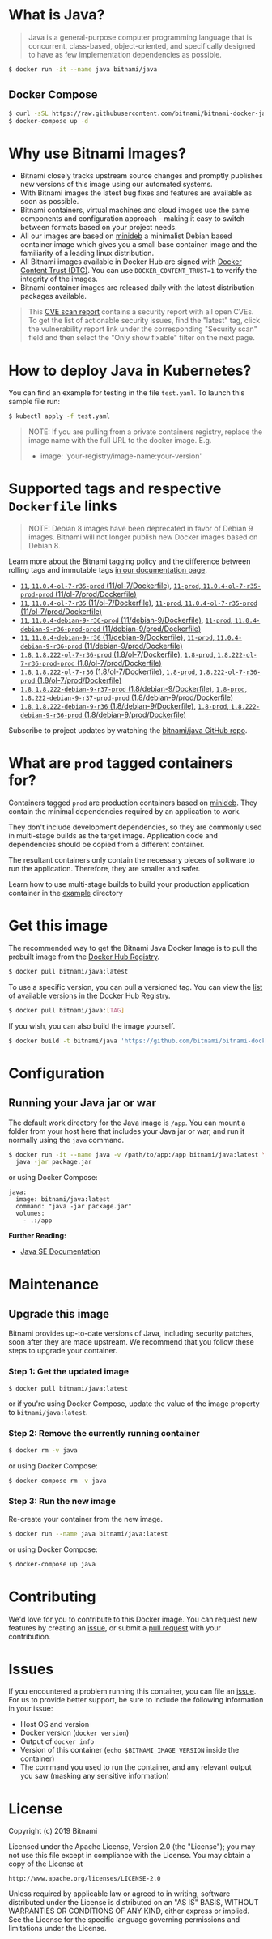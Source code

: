# What is Java?

> Java is a general-purpose computer programming language that is concurrent, class-based, object-oriented, and specifically designed to have as few implementation dependencies as possible.

```bash
$ docker run -it --name java bitnami/java
```

## Docker Compose

```bash
$ curl -sSL https://raw.githubusercontent.com/bitnami/bitnami-docker-java/master/docker-compose.yml > docker-compose.yml
$ docker-compose up -d
```

# Why use Bitnami Images?

* Bitnami closely tracks upstream source changes and promptly publishes new versions of this image using our automated systems.
* With Bitnami images the latest bug fixes and features are available as soon as possible.
* Bitnami containers, virtual machines and cloud images use the same components and configuration approach - making it easy to switch between formats based on your project needs.
* All our images are based on [minideb](https://github.com/bitnami/minideb) a minimalist Debian based container image which gives you a small base container image and the familiarity of a leading linux distribution.
* All Bitnami images available in Docker Hub are signed with [Docker Content Trust (DTC)](https://docs.docker.com/engine/security/trust/content_trust/). You can use `DOCKER_CONTENT_TRUST=1` to verify the integrity of the images.
* Bitnami container images are released daily with the latest distribution packages available.


> This [CVE scan report](https://quay.io/repository/bitnami/java?tab=tags) contains a security report with all open CVEs. To get the list of actionable security issues, find the "latest" tag, click the vulnerability report link under the corresponding "Security scan" field and then select the "Only show fixable" filter on the next page.

# How to deploy Java in Kubernetes?

You can find an example for testing in the file `test.yaml`. To launch this sample file run:

```bash
$ kubectl apply -f test.yaml
```

> NOTE: If you are pulling from a private containers registry, replace the image name with the full URL to the docker image. E.g.
>
> - image: 'your-registry/image-name:your-version'

# Supported tags and respective `Dockerfile` links

> NOTE: Debian 8 images have been deprecated in favor of Debian 9 images. Bitnami will not longer publish new Docker images based on Debian 8.

Learn more about the Bitnami tagging policy and the difference between rolling tags and immutable tags [in our documentation page](https://docs.bitnami.com/containers/how-to/understand-rolling-tags-containers/).


- [`11`, `11.0.4-ol-7-r35-prod` (11/ol-7/Dockerfile)](https://github.com/bitnami/bitnami-docker-java/blob/11.0.4-ol-7-r35-prod/11/ol-7/Dockerfile), [`11-prod`, `11.0.4-ol-7-r35-prod-prod` (11/ol-7/prod/Dockerfile)](https://github.com/bitnami/bitnami-docker-java/blob/11.0.4-ol-7-r35-prod/11/ol-7/prod/Dockerfile)
- [`11`, `11.0.4-ol-7-r35` (11/ol-7/Dockerfile)](https://github.com/bitnami/bitnami-docker-java/blob/11.0.4-ol-7-r35/11/ol-7/Dockerfile), [`11-prod`, `11.0.4-ol-7-r35-prod` (11/ol-7/prod/Dockerfile)](https://github.com/bitnami/bitnami-docker-java/blob/11.0.4-ol-7-r35/11/ol-7/prod/Dockerfile)
- [`11`, `11.0.4-debian-9-r36-prod` (11/debian-9/Dockerfile)](https://github.com/bitnami/bitnami-docker-java/blob/11.0.4-debian-9-r36-prod/11/debian-9/Dockerfile), [`11-prod`, `11.0.4-debian-9-r36-prod-prod` (11/debian-9/prod/Dockerfile)](https://github.com/bitnami/bitnami-docker-java/blob/11.0.4-debian-9-r36-prod/11/debian-9/prod/Dockerfile)
- [`11`, `11.0.4-debian-9-r36` (11/debian-9/Dockerfile)](https://github.com/bitnami/bitnami-docker-java/blob/11.0.4-debian-9-r36/11/debian-9/Dockerfile), [`11-prod`, `11.0.4-debian-9-r36-prod` (11/debian-9/prod/Dockerfile)](https://github.com/bitnami/bitnami-docker-java/blob/11.0.4-debian-9-r36/11/debian-9/prod/Dockerfile)
- [`1.8`, `1.8.222-ol-7-r36-prod` (1.8/ol-7/Dockerfile)](https://github.com/bitnami/bitnami-docker-java/blob/1.8.222-ol-7-r36-prod/1.8/ol-7/Dockerfile), [`1.8-prod`, `1.8.222-ol-7-r36-prod-prod` (1.8/ol-7/prod/Dockerfile)](https://github.com/bitnami/bitnami-docker-java/blob/1.8.222-ol-7-r36-prod/1.8/ol-7/prod/Dockerfile)
- [`1.8`, `1.8.222-ol-7-r36` (1.8/ol-7/Dockerfile)](https://github.com/bitnami/bitnami-docker-java/blob/1.8.222-ol-7-r36/1.8/ol-7/Dockerfile), [`1.8-prod`, `1.8.222-ol-7-r36-prod` (1.8/ol-7/prod/Dockerfile)](https://github.com/bitnami/bitnami-docker-java/blob/1.8.222-ol-7-r36/1.8/ol-7/prod/Dockerfile)
- [`1.8`, `1.8.222-debian-9-r37-prod` (1.8/debian-9/Dockerfile)](https://github.com/bitnami/bitnami-docker-java/blob/1.8.222-debian-9-r37-prod/1.8/debian-9/Dockerfile), [`1.8-prod`, `1.8.222-debian-9-r37-prod-prod` (1.8/debian-9/prod/Dockerfile)](https://github.com/bitnami/bitnami-docker-java/blob/1.8.222-debian-9-r37-prod/1.8/debian-9/prod/Dockerfile)
- [`1.8`, `1.8.222-debian-9-r36` (1.8/debian-9/Dockerfile)](https://github.com/bitnami/bitnami-docker-java/blob/1.8.222-debian-9-r36/1.8/debian-9/Dockerfile), [`1.8-prod`, `1.8.222-debian-9-r36-prod` (1.8/debian-9/prod/Dockerfile)](https://github.com/bitnami/bitnami-docker-java/blob/1.8.222-debian-9-r36/1.8/debian-9/prod/Dockerfile)

Subscribe to project updates by watching the [bitnami/java GitHub repo](https://github.com/bitnami/bitnami-docker-java).

# What are `prod` tagged containers for?

Containers tagged `prod` are production containers based on [minideb](https://github.com/bitnami/minideb). They contain the minimal dependencies required by an application to work.

They don't include development dependencies, so they are commonly used in multi-stage builds as the target image. Application code and dependencies should be copied from a different container.

The resultant containers only contain the necessary pieces of software to run the application. Therefore, they are smaller and safer.

Learn how to use multi-stage builds to build your production application container in the [example](/example) directory

# Get this image

The recommended way to get the Bitnami Java Docker Image is to pull the prebuilt image from the [Docker Hub Registry](https://hub.docker.com/r/bitnami/java).

```bash
$ docker pull bitnami/java:latest
```

To use a specific version, you can pull a versioned tag. You can view the [list of available versions](https://hub.docker.com/r/bitnami/java/tags/) in the Docker Hub Registry.

```bash
$ docker pull bitnami/java:[TAG]
```

If you wish, you can also build the image yourself.

```bash
$ docker build -t bitnami/java 'https://github.com/bitnami/bitnami-docker-java.git#master:1.8/debian-9'
```

# Configuration

## Running your Java jar or war

The default work directory for the Java image is `/app`. You can mount a folder from your host here that includes your Java jar or war, and run it normally using the `java` command.

```bash
$ docker run -it --name java -v /path/to/app:/app bitnami/java:latest \
  java -jar package.jar
```

or using Docker Compose:

```
java:
  image: bitnami/java:latest
  command: "java -jar package.jar"
  volumes:
    - .:/app
```

**Further Reading:**

  - [Java SE Documentation](https://docs.oracle.com/javase/8/docs/api/)

# Maintenance

## Upgrade this image

Bitnami provides up-to-date versions of Java, including security patches, soon after they are made upstream. We recommend that you follow these steps to upgrade your container.

### Step 1: Get the updated image

```bash
$ docker pull bitnami/java:latest
```

or if you're using Docker Compose, update the value of the image property to `bitnami/java:latest`.

### Step 2: Remove the currently running container

```bash
$ docker rm -v java
```

or using Docker Compose:

```bash
$ docker-compose rm -v java
```

### Step 3: Run the new image

Re-create your container from the new image.

```bash
$ docker run --name java bitnami/java:latest
```

or using Docker Compose:

```bash
$ docker-compose up java
```

# Contributing

We'd love for you to contribute to this Docker image. You can request new features by creating an [issue](https://github.com/bitnami/bitnami-docker-java/issues), or submit a [pull request](https://github.com/bitnami/bitnami-docker-java/pulls) with your contribution.

# Issues

If you encountered a problem running this container, you can file an [issue](https://github.com/bitnami/bitnami-docker-java/issues). For us to provide better support, be sure to include the following information in your issue:

- Host OS and version
- Docker version (`docker version`)
- Output of `docker info`
- Version of this container (`echo $BITNAMI_IMAGE_VERSION` inside the container)
- The command you used to run the container, and any relevant output you saw (masking any sensitive
information)

# License

Copyright (c) 2019 Bitnami

Licensed under the Apache License, Version 2.0 (the "License");
you may not use this file except in compliance with the License.
You may obtain a copy of the License at

    http://www.apache.org/licenses/LICENSE-2.0

Unless required by applicable law or agreed to in writing, software
distributed under the License is distributed on an "AS IS" BASIS,
WITHOUT WARRANTIES OR CONDITIONS OF ANY KIND, either express or implied.
See the License for the specific language governing permissions and
limitations under the License.
